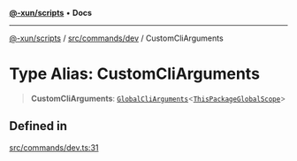 [**@-xun/scripts**](../../../../README.md) • **Docs**

***

[@-xun/scripts](../../../../README.md) / [src/commands/dev](../README.md) / CustomCliArguments

# Type Alias: CustomCliArguments

> **CustomCliArguments**: [`GlobalCliArguments`](../../../configure/type-aliases/GlobalCliArguments.md)\<[`ThisPackageGlobalScope`](../../../configure/enumerations/ThisPackageGlobalScope.md)\>

## Defined in

[src/commands/dev.ts:31](https://github.com/Xunnamius/xscripts/blob/5720c37375b8ffddbde03f8e53002853e0eeabbc/src/commands/dev.ts#L31)

